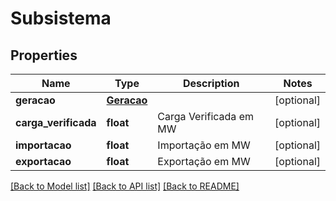 # Subsistema

## Properties
Name | Type | Description | Notes
------------ | ------------- | ------------- | -------------
**geracao** | [**Geracao**](Geracao.md) |  | [optional] 
**carga_verificada** | **float** | Carga Verificada em MW | [optional] 
**importacao** | **float** | Importação em MW | [optional] 
**exportacao** | **float** | Exportação em MW | [optional] 

[[Back to Model list]](../README.md#documentation-for-models) [[Back to API list]](../README.md#documentation-for-api-endpoints) [[Back to README]](../README.md)

